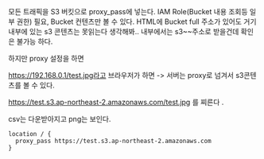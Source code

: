 

모든 트래픽을 S3 버킷으로 proxy_pass에 넣는다. IAM Role(Bucket 내용 조회등 일부 권한) 필요, Bucket 컨텐츠만 볼 수 있다.
HTML에 Bucket full 주소가 있어도 거기 내부에 있는 s3 콘텐츠는 못읽는다 생각해봐.. 내부에서는 s3~~주소로 받을건데 확인은 불가능 하다.

하지만 proxy 설정을 하면

https://192.168.0.1/test.jpg라고 브라우저가 하면 -> 서버는 proxy로 넘겨서 s3콘텐츠를 볼 수 있다.

https://test.s3.ap-northeast-2.amazonaws.com/test.jpg 를 찌른다 .

csv는 다운받아지고 png는 보인다.


```nginx
location / {
  proxy_pass https://test.s3.ap-northeast-2.amazonaws.com
}
```
